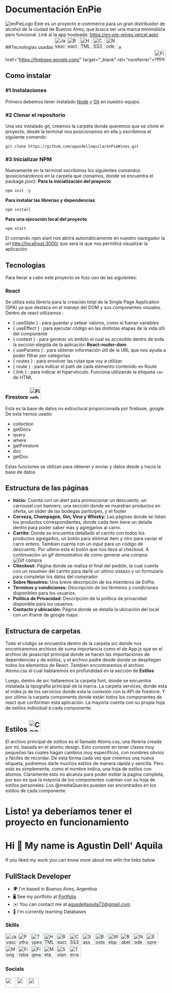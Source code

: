 # Documentación EnPie
![enPieLogo](https://i.imgur.com/ir2AYXf.png)
Este es un proyecto e-commerce para un gran distribuidor de alcohol de la ciudad de Buenos Aires, que busca ser una marca minimalista pero funcional.
Link al la app hosteada: https://en-pie-wines.vercel.app/
##Tecnologias usadas
<a href="https://developer.mozilla.org/en-US/docs/Web/JavaScript" target="_blank" rel="noreferrer"><img src="https://raw.githubusercontent.com/danielcranney/readme-generator/main/public/icons/skills/javascript-colored.svg" width="36" height="36" alt="Javascript" /></a>
<a href="https://reactjs.org/" target="_blank" rel="noreferrer"><img src="https://raw.githubusercontent.com/danielcranney/readme-generator/main/public/icons/skills/react-colored.svg" width="36" height="36" alt="React" /></a>
<a href="https://developer.mozilla.org/en-US/docs/Glossary/HTML5" target="_blank" rel="noreferrer"><img src="https://raw.githubusercontent.com/danielcranney/readme-generator/main/public/icons/skills/html5-colored.svg" width="36" height="36" alt="HTML5" /></a>
<a href="https://www.w3.org/TR/CSS/#css" target="_blank" rel="noreferrer"><img src="https://raw.githubusercontent.com/danielcranney/readme-generator/main/public/icons/skills/css3-colored.svg" width="36" height="36" alt="CSS3" /></a>
<a href="https://nodejs.org/en/" target="_blank" rel="noreferrer"><img src="https://raw.githubusercontent.com/danielcranney/readme-generator/main/public/icons/skills/nodejs-colored.svg" width="36" height="36" alt="NodeJS" /></a>
a href="https://firebase.google.com/" target="_blank" rel="noreferrer"><img src="https://raw.githubusercontent.com/danielcranney/readme-generator/main/public/icons/skills/firebase-colored.svg" width="36" height="36" alt="Firebase" /></a>
## Como instalar
### #1 Instalaciones
Primero debemos tener instalado [Node](https://nodejs.org/es/) y [Git](https://git-scm.com/downloads) en nuestro equipo. 
### #2 Clonar el repositorio
Una vez instalado git,  creamos la carpeta donde queremos que se clone el proyecto, desde la terminal nos posicionamos en ella y escribimos el siguiente comando:

    git clone https://github.com/agusdellaquila/enPieWines.git

### #3 Inicializar NPM
Nuevamente en la terminal escribimos los siguientes comandos (posicionándonos en la carpeta que clonamos, donde se encuentra el package.json):
**Para la inicialización del proyecto**

    npm init -y

**Para instalar las librerías y dependencias**

    npm install

**Para una ejecución local del proyecto**

    npm start

El comando npm start nos abrirá automáticamente en nuestro navegador la url [http://localhost:3000/](http://localhost:3000/) que sera la que nos permitirá visualizar la aplicación.
## Tecnologías
Para llevar a cabo este proyecto se hizo uso de las siguientes:
### React
Se utiliza esta librería para la creación total de la Single Page Application (SPA) ya que destaca en el manejo del DOM y sus componentes visuales.
Dentro de react utilizamos : 
+ { useState } : para guardar y setear valores, como si fueran variables 
+ { useEffect } : para ejecutar código en las distintas etapas de la vida útil del componente
+ { context } : para generar un ámbito el cual es accesible dentro de toda la sección elegida de la aplicación
**React-router-dom**
+ { useParams } : para obtener información útil de la URL que nos ayuda a poder filtrar por categorías
+ { routes } : para envolver las rutas que voy a utilizar
+ { route } : para indicar el path de cada elemento contenido en Route 
+ { link } : para indicar el hipervínculo. Funciona utilizando la etiqueta `<a>` de HTML
 ### Firestore <a href="https://firebase.google.com/" target="_blank" rel="noreferrer"><img src="https://raw.githubusercontent.com/danielcranney/readme-generator/main/public/icons/skills/firebase-colored.svg" width="36" height="36" alt="Firebase" /></a>
 Esta es la base de datos no estructural proporcionada por firebase, google.
 De esta hemos usado: 
+   collection
+   getDocs
+   query
+  where
+  getFirestore
+  doc
+  getDoc

Estas funciones se utilizan para obtener y enviar y datos desde y hacia la base de datos
## Estructura de las páginas
+ **Inicio:** Cuenta con un alert para promocionar un descuento, un carrousel con banners, una sección donde se muestran productos en oferta, un slider de las bodegas participes, y el footer
+ **Cerveza, Champagne, Gin, Vino y Whisky:** Las páginas donde se listan los productos correspondientes, donde cada item tiene un detalle dentro para poder saber mas y agregarlos al carro.
+  **Carrito:** Donde se encuentra detallado el carrito con todos los productos agregados, un botón para eliminar item y otro para vaciar el carro entero. Tambien cuenta con un input para un código de descuento. Por ultimo esta el botón que nos lleva al checkout.
A continuación un gif demostrativo de como generar una compra:
![Gif compra](https://i.imgur.com/G2Zpv63.gif)
+ **Checkout:** Página donde se realiza el final del pedido, la cual cuenta con un resumen del carrito para darle un ultimo vistazo y un formulario para completar los datos del comprador
+ **Sobre Nosotros:** Una breve descripción de los miembros de EnPie.
+ **Términos y condiciones:** Descripción de los términos y condiciones disponibles para los usuarios.
+ **Política de Privacidad:** Descripción de la política de privacidad disponible para los usuarios.
+ **Contacto y ubicación:** Página donde se detalla la ubicación del local con un iframe de google maps.
 
## Estructura de carpetas
Todo el código se encuentra dentro de la carpeta src donde nos encontraremos archivos de suma importancia  como el de App.js que es el archivo de javascript principal donde se hacen las importaciones de dependencias y de estilos, y el archivo padre desde donde se despliegan todos los elementos de React.
Tambien encontraremos el archivo Atoms.css el cual hablaremos en profundidad en la sección de  **Estilos** 

Luego, dentro de src hallaremos la carpeta font, donde se encuentra instalada la tipografía principal de la marca. La carpeta services, donde esta el index.js de los servicios donde esta la conexión con la API de firestore. Y por ultimo la carpeta components donde están todos los componentes de react que conforman esta aplicación. La mayoría cuenta con su propia hoja de estilos individual a cada componente.
## Estilos <a href="https://www.w3.org/TR/CSS/#css" target="_blank" rel="noreferrer"><img src="https://raw.githubusercontent.com/danielcranney/readme-generator/main/public/icons/skills/css3-colored.svg" width="36" height="36" alt="CSS3" /></a>
El archivo principal de estilos es el llamado Atoms.css, una librería creada por mi, basada en el atomic design. Esto consiste en tener clases muy pequeñas las cuales hagan cambios muy específicos, con nombres obvios y fáciles de recordar. De esta forma cada vez que creemos una nueva etiqueta, podremos darle muchos estilos de manera rápida y sencilla. Pero esto es simplemente, como el nombre indica, una hoja de estilos con átomos. Claramente esto no alcanza para poder estilar la pagina completa, por eso es que la mayoría de los componentes cuentan con su hoja de estilos personales. 
Los @mediaQueries pueden ser encontrados en los estilos de cada componente

# Listo! ya deberíamos tener el proyecto en funcionamiento

Hi 👋 My name is Agustin Dell' Aquila
=====================================
If you liked my work you can know more about me with the links below

FullStack Developer
-------------------
* 🌍  I'm based in Buenos Aires, Argentina
* 🖥️  See my portfolio at [Portfolio](http://agusdellaquila.github.io/acu-web-portfolio/)
* ✉️  You can contact me at [agusdellaquila72@gmail.com](mailto:agusdellaquila72@gmail.com)
* 🧠  I'm currently learning Databases
### Skills
<p align="left">
<a href="https://developer.mozilla.org/en-US/docs/Web/JavaScript" target="_blank" rel="noreferrer"><img src="https://raw.githubusercontent.com/danielcranney/readme-generator/main/public/icons/skills/javascript-colored.svg" width="36" height="36" alt="Javascript" /></a>
<a href="https://www.python.org/" target="_blank" rel="noreferrer"><img src="https://raw.githubusercontent.com/danielcranney/readme-generator/main/public/icons/skills/python-colored.svg" width="36" height="36" alt="Python" /></a>
<a href="https://www.typescriptlang.org/" target="_blank" rel="noreferrer"><img src="https://raw.githubusercontent.com/danielcranney/readme-generator/main/public/icons/skills/typescript-colored.svg" width="36" height="36" alt="Typescript" /></a>
<a href="https://developer.mozilla.org/en-US/docs/Glossary/HTML5" target="_blank" rel="noreferrer"><img src="https://raw.githubusercontent.com/danielcranney/readme-generator/main/public/icons/skills/html5-colored.svg" width="36" height="36" alt="HTML5" /></a>
<a href="https://reactjs.org/" target="_blank" rel="noreferrer"><img src="https://raw.githubusercontent.com/danielcranney/readme-generator/main/public/icons/skills/react-colored.svg" width="36" height="36" alt="React" /></a>
<a href="https://www.w3.org/TR/CSS/#css" target="_blank" rel="noreferrer"><img src="https://raw.githubusercontent.com/danielcranney/readme-generator/main/public/icons/skills/css3-colored.svg" width="36" height="36" alt="CSS3" /></a>
<a href="https://sass-lang.com/" target="_blank" rel="noreferrer"><img src="https://raw.githubusercontent.com/danielcranney/readme-generator/main/public/icons/skills/sass-colored.svg" width="36" height="36" alt="Sass" /></a>
<a href="https://getbootstrap.com/" target="_blank" rel="noreferrer"><img src="https://raw.githubusercontent.com/danielcranney/readme-generator/main/public/icons/skills/bootstrap-colored.svg" width="36" height="36" alt="Bootstrap" /></a>
<a href="https://webpack.js.org/" target="_blank" rel="noreferrer"><img src="https://raw.githubusercontent.com/danielcranney/readme-generator/main/public/icons/skills/webpack-colored.svg" width="36" height="36" alt="Webpack" /></a>
<a href="https://babeljs.io/" target="_blank" rel="noreferrer"><img src="https://raw.githubusercontent.com/danielcranney/readme-generator/main/public/icons/skills/babel-colored.svg" width="36" height="36" alt="Babel" /></a>
<a href="https://nodejs.org/en/" target="_blank" rel="noreferrer"><img src="https://raw.githubusercontent.com/danielcranney/readme-generator/main/public/icons/skills/nodejs-colored.svg" width="36" height="36" alt="NodeJS" /></a>
<a href="https://expressjs.com/" target="_blank" rel="noreferrer"><img src="https://raw.githubusercontent.com/danielcranney/readme-generator/main/public/icons/skills/express-colored.svg" width="36" height="36" alt="Express" /></a>
<a href="https://www.mongodb.com/" target="_blank" rel="noreferrer"><img src="https://raw.githubusercontent.com/danielcranney/readme-generator/main/public/icons/skills/mongodb-colored.svg" width="36" height="36" alt="MongoDB" /></a>
<a href="https://firebase.google.com/" target="_blank" rel="noreferrer"><img src="https://raw.githubusercontent.com/danielcranney/readme-generator/main/public/icons/skills/firebase-colored.svg" width="36" height="36" alt="Firebase" /></a>
<a href="https://www.figma.com/" target="_blank" rel="noreferrer"><img src="https://raw.githubusercontent.com/danielcranney/readme-generator/main/public/icons/skills/figma-colored.svg" width="36" height="36" alt="Figma" /></a>
<a href="https://metamask.io/" target="_blank" rel="noreferrer"><img src="https://raw.githubusercontent.com/danielcranney/readme-generator/main/public/icons/skills/metamask-colored.svg" width="36" height="36" alt="MetaMask" /></a>
<a href="https://solana.com/" target="_blank" rel="noreferrer"><img src="https://raw.githubusercontent.com/danielcranney/readme-generator/main/public/icons/skills/solana-colored.svg" width="36" height="36" alt="Solana" /></a>
<a href="https://www.terra.money/" target="_blank" rel="noreferrer"><img src="https://raw.githubusercontent.com/danielcranney/readme-generator/main/public/icons/skills/terra-colored.svg" width="36" height="36" alt="Terra" /></a>
</p>

### Socials
<p align="left"> <a href="https://www.github.com/agusdellaquila" target="_blank" rel="noreferrer"><img src="https://raw.githubusercontent.com/danielcranney/readme-generator/main/public/icons/socials/github.svg" width="32" height="32" /></a> <a href="https://www.linkedin.com/in/agustin-dell-aquila-a5b2451b2/" target="_blank" rel="noreferrer"><img src="https://raw.githubusercontent.com/danielcranney/readme-generator/main/public/icons/socials/linkedin.svg" width="32" height="32" /></a> <a href="https://www.twitter.com/acu__js" target="_blank" rel="noreferrer"><img src="https://raw.githubusercontent.com/danielcranney/readme-generator/main/public/icons/socials/twitter.svg" width="32" height="32" /></a></p>
